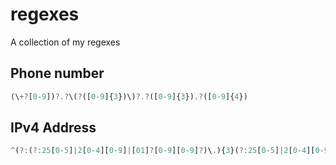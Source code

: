 # regexes
A collection of my regexes

## Phone number
```Javascript
(\+?[0-9])?.?\(?([0-9]{3})\)?.?([0-9]{3}).?([0-9]{4})
```

## IPv4 Address
```Javascript
^(?:(?:25[0-5]|2[0-4][0-9]|[01]?[0-9][0-9]?)\.){3}(?:25[0-5]|2[0-4][0-9]|[01]?[0-9][0-9]?)$
```
